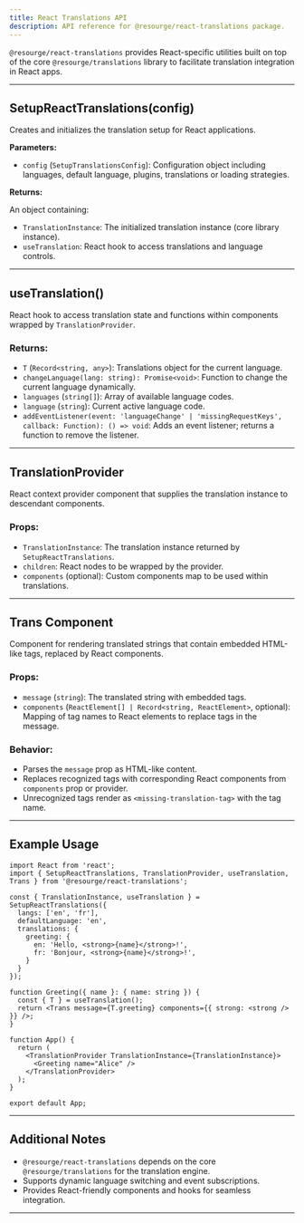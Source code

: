 ```yaml
---
title: React Translations API
description: API reference for @resourge/react-translations package.
---
```


`@resourge/react-translations` provides React-specific utilities built on top of the core `@resourge/translations` library to facilitate translation integration in React apps.

---

## SetupReactTranslations(config)

Creates and initializes the translation setup for React applications.

**Parameters:**

- `config` (`SetupTranslationsConfig`): Configuration object including languages, default language, plugins, translations or loading strategies.

**Returns:**

An object containing:

- `TranslationInstance`: The initialized translation instance (core library instance).
- `useTranslation`: React hook to access translations and language controls.

---

## useTranslation()

React hook to access translation state and functions within components wrapped by `TranslationProvider`.

### Returns:

- `T` (`Record<string, any>`): Translations object for the current language.
- `changeLanguage(lang: string): Promise<void>`: Function to change the current language dynamically.
- `languages` (`string[]`): Array of available language codes.
- `language` (`string`): Current active language code.
- `addEventListener(event: 'languageChange' | 'missingRequestKeys', callback: Function): () => void`: Adds an event listener; returns a function to remove the listener.

---

## TranslationProvider

React context provider component that supplies the translation instance to descendant components.

### Props:

- `TranslationInstance`: The translation instance returned by `SetupReactTranslations`.
- `children`: React nodes to be wrapped by the provider.
- `components` (optional): Custom components map to be used within translations.

---

## Trans Component

Component for rendering translated strings that contain embedded HTML-like tags, replaced by React components.

### Props:

- `message` (`string`): The translated string with embedded tags.
- `components` (`ReactElement[] | Record<string, ReactElement>`, optional): Mapping of tag names to React elements to replace tags in the message.

### Behavior:

- Parses the `message` prop as HTML-like content.
- Replaces recognized tags with corresponding React components from `components` prop or provider.
- Unrecognized tags render as `<missing-translation-tag>` with the tag name.

---

## Example Usage

```tsx
import React from 'react';
import { SetupReactTranslations, TranslationProvider, useTranslation, Trans } from '@resourge/react-translations';

const { TranslationInstance, useTranslation } = SetupReactTranslations({
  langs: ['en', 'fr'],
  defaultLanguage: 'en',
  translations: {
    greeting: {
      en: 'Hello, <strong>{name}</strong>!',
      fr: 'Bonjour, <strong>{name}</strong>!',
    }
  }
});

function Greeting({ name }: { name: string }) {
  const { T } = useTranslation();
  return <Trans message={T.greeting} components={{ strong: <strong /> }} />;
}

function App() {
  return (
    <TranslationProvider TranslationInstance={TranslationInstance}>
      <Greeting name="Alice" />
    </TranslationProvider>
  );
}

export default App;
````

---

## Additional Notes

* `@resourge/react-translations` depends on the core `@resourge/translations` for the translation engine.
* Supports dynamic language switching and event subscriptions.
* Provides React-friendly components and hooks for seamless integration.

---